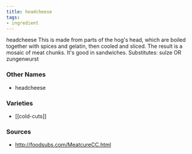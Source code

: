 ```yaml
---
title: headcheese
tags:
- ingredient
---
```

headcheese This is made from parts of the hog's head, which are boiled together with spices and gelatin, then cooled and sliced. The result is a mosaic of meat chunks. It's good in sandwiches. Substitutes: sulze OR zungenwurst

### Other Names

* headcheese

### Varieties

* [[cold-cuts]]

### Sources
* http://foodsubs.com/MeatcureCC.html
